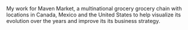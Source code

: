 My work for Maven Market, a multinational grocery grocery chain with locations in Canada, Mexico and the United States to help visualize its evolution over the years and improve its its business strategy.

